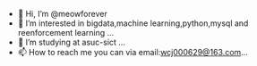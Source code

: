 - 👋 Hi, I’m @meowforever
- 👀 I’m interested in bigdata,machine learning,python,mysql and reenforcement learning ...
- 🌱 I’m studying at asuc-sict ...
- 📫 How to reach me you can via email:wcj000629@163.com...

<!---
meowforever/meowforever is a ✨ special ✨ repository because its `README.md` (this file) appears on your GitHub profile.
You can click the Preview link to take a look at your changes.
--->
